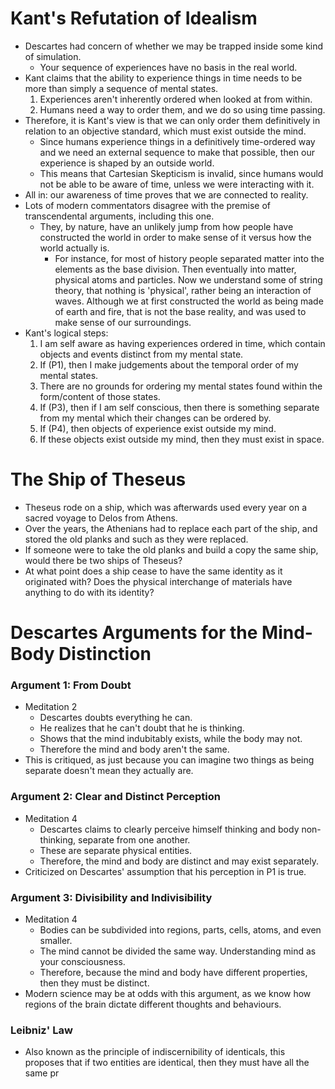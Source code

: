 # Kant's Refutation of Idealism
- Descartes had concern of whether we may be trapped inside some kind of simulation.
	- Your sequence of experiences have no basis in the real world.
- Kant claims that the ability to experience things in time needs to be more than simply a sequence of mental states.
	1. Experiences aren't inherently ordered when looked at from within.
	2. Humans need a way to order them, and we do so using time passing.
- Therefore, it is Kant's view is that we can only order them definitively in relation to an objective standard, which must exist outside the mind.
	- Since humans experience things in a definitively time-ordered way and we need an external sequence to make that possible, then our experience is shaped by an outside world.
	- This means that Cartesian Skepticism is invalid, since humans would not be able to be aware of time, unless we were interacting with it.
- All in: our awareness of time proves that we are connected to reality.
- Lots of modern commentators disagree with the premise of transcendental arguments, including this one.
	- They, by nature, have an unlikely jump from how people have constructed the world in order to make sense of it versus how the world actually is.
		- For instance, for most of history people separated matter into the elements as the base division. Then eventually into matter, physical atoms and particles. Now we understand some of string theory, that nothing is 'physical', rather being an interaction of waves. Although we at first constructed the world as being made of earth and fire, that is not the base reality, and was used to make sense of our surroundings.
- Kant's logical steps:
	1. I am self aware as having experiences ordered in time, which contain objects and events distinct from my mental state.
	2. If (P1), then I make judgements about the temporal order of my mental states.
	3. There are no grounds for ordering my mental states found within the form/content of those states.
	4. If (P3), then if I am self conscious, then there is something separate from my mental which their changes can be ordered by.
	5. If (P4), then objects of experience exist outside my mind.
	6. If these objects exist outside my mind, then they must exist in space.
# The Ship of Theseus
- Theseus rode on a ship, which was afterwards used every year on a sacred voyage to Delos from Athens.
- Over the years, the Athenians had to replace each part of the ship, and stored the old planks and such as they were replaced.
- If someone were to take the old planks and build a copy the same ship, would there be two ships of Theseus?
- At what point does a ship cease to have the same identity as it originated with? Does the physical interchange of materials have anything to do with its identity?
# Descartes Arguments for the Mind-Body Distinction
### Argument 1: From Doubt
- Meditation 2
	- Descartes doubts everything he can.
	- He realizes that he can't doubt that he is thinking.
	- Shows that the mind indubitably exists, while the body may not.
	- Therefore the mind and body aren't the same.
- This is critiqued, as just because you can imagine two things as being separate doesn't mean they actually are.
### Argument 2: Clear and Distinct Perception
- Meditation 4
	- Descartes claims to clearly perceive himself thinking and body non-thinking, separate from one another.
	- These are separate physical entities.
	- Therefore, the mind and body are distinct and may exist separately.
- Criticized on Descartes' assumption that his perception in P1 is true.
### Argument 3: Divisibility and Indivisibility
- Meditation 4
	- Bodies can be subdivided into regions, parts, cells, atoms, and even smaller.
	- The mind cannot be divided the same way. Understanding mind as your consciousness.
	- Therefore, because the mind and body have different properties, then they must be distinct.
- Modern science may be at odds with this argument, as we know how regions of the brain dictate different thoughts and behaviours.
### Leibniz' Law
- Also known as the principle of indiscernibility of identicals, this proposes that if two entities are identical, then they must have all the same pr
